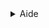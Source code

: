 </details>
</details>

<details><summary>Aide</summary>

<details><summary>réponse</summary>
</details>
</details>